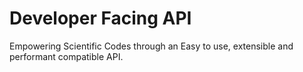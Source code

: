 # Developer Facing API
Empowering Scientific Codes through an Easy to use, extensible and performant compatible API.
